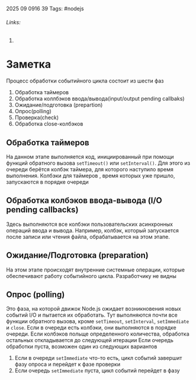 2025 09 0916 39
Tags: #nodejs 
###### Links: 
1) 
# Заметка
Процесс обработки событийного цикла состоит из шести фаз
1) Обработка таймеров
2) Обработка коллбэков ввода/вывода(input/output pending callbaks)
3) Ожидание/подготовка (prepartion)
4) Опрос(polling)
5) Проверка(check)
6) Обработка close-колбэков
## Обработка таймеров
На данном этапе выполняется код, инициированный при помощи функций обратного вызова `setTimeout()` или `setInterval()`. Для этого из очереди берётся колбэк таймера, для которого наступило время выполнения. Колбэки для таймеров , время которых уже пришло, запускаются в порядке очереди
## Обработка колбэков ввода-вывода (I/O pending callbacks)
Здесь выполняются все колбэки пользовательских асинхронных операций ввода и вывода. Например, колбэк, который запускается после записи или чтения файла, обрабатывается на этом этапе.
## Ожидание/Подготовка (preparation)
На этом этапе происходят внутренние системные операции, которые обеспечивают работу событийного цикла. Разработчику не видны
## Опрос (polling)
Это фаза, на которой движок Node.js ожидает возникновения новых событий I/O и пытается их обработать. Тут выполняются почти все функции обратного вызова, кроме `setTimeout`, `setInterval`, `setImmediate` и `close`. Если в очереди есть колбэки, они выполняются в порядке очереди. Если колбэков польще определенного количества, обработка остальных откладывается до следующей итерации
Если очередь обработки пуста, возможен один из следующих вариантов
1) Если в очереди `setImmediate` что-то есть, цикл событий завершит фазу опроса и перейдет к фазе проверки
2) Если очередь `setImmediate` пуста, цикл событий перейдет в фазу 